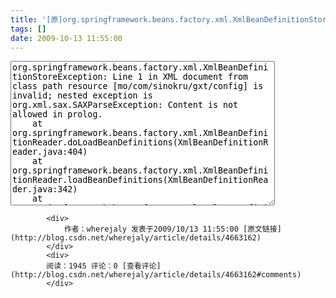 ```yaml
---
title: '[原]org.springframework.beans.factory.xml.XmlBeanDefinitionStoreException: Line 1 in XML document from class path resource'
tags: []
date: 2009-10-13 11:55:00
---
```


<textarea cols="50" rows="15" name="code" class="java">org.springframework.beans.factory.xml.XmlBeanDefinitionStoreException: Line 1 in XML document from class path resource [mo/com/sinokru/gxt/config] is invalid; nested exception is org.xml.sax.SAXParseException: Content is not allowed in prolog.
	at org.springframework.beans.factory.xml.XmlBeanDefinitionReader.doLoadBeanDefinitions(XmlBeanDefinitionReader.java:404)
	at org.springframework.beans.factory.xml.XmlBeanDefinitionReader.loadBeanDefinitions(XmlBeanDefinitionReader.java:342)
	at org.springframework.beans.factory.xml.XmlBeanDefinitionReader.loadBeanDefinitions(XmlBeanDefinitionReader.java:310)
	at org.springframework.beans.factory.support.AbstractBeanDefinitionReader.loadBeanDefinitions(AbstractBeanDefinitionReader.java:143)
	at org.springframework.beans.factory.support.AbstractBeanDefinitionReader.loadBeanDefinitions(AbstractBeanDefinitionReader.java:178)
	at org.springframework.beans.factory.support.AbstractBeanDefinitionReader.loadBeanDefinitions(AbstractBeanDefinitionReader.java:149)
	at org.springframework.web.context.support.XmlWebApplicationContext.loadBeanDefinitions(XmlWebApplicationContext.java:124)
	at org.springframework.web.context.support.XmlWebApplicationContext.loadBeanDefinitions(XmlWebApplicationContext.java:92)
	at org.springframework.context.support.AbstractRefreshableApplicationContext.refreshBeanFactory(AbstractRefreshableApplicationContext.java:123)
	at org.springframework.context.support.AbstractApplicationContext.obtainFreshBeanFactory(AbstractApplicationContext.java:423)
	at org.springframework.context.support.AbstractApplicationContext.refresh(AbstractApplicationContext.java:353)
	at org.springframework.web.context.ContextLoader.createWebApplicationContext(ContextLoader.java:255)
	at org.springframework.web.context.ContextLoader.initWebApplicationContext(ContextLoader.java:199)
	at org.springframework.web.context.ContextLoaderListener.contextInitialized(ContextLoaderListener.java:45)
	at org.mortbay.jetty.handler.ContextHandler.startContext(ContextHandler.java:530)
	at org.mortbay.jetty.servlet.Context.startContext(Context.java:135)
	at org.mortbay.jetty.webapp.WebAppContext.startContext(WebAppContext.java:1218)
	at org.mortbay.jetty.handler.ContextHandler.doStart(ContextHandler.java:500)
	at org.mortbay.jetty.webapp.WebAppContext.doStart(WebAppContext.java:448)
	at org.mortbay.component.AbstractLifeCycle.start(AbstractLifeCycle.java:40)
	at org.mortbay.jetty.handler.HandlerWrapper.doStart(HandlerWrapper.java:117)
	at org.mortbay.component.AbstractLifeCycle.start(AbstractLifeCycle.java:40)
	at org.mortbay.jetty.handler.HandlerWrapper.doStart(HandlerWrapper.java:117)
	at org.mortbay.jetty.Server.doStart(Server.java:217)
	at org.mortbay.component.AbstractLifeCycle.start(AbstractLifeCycle.java:40)
	at com.google.appengine.tools.development.JettyContainerService.startContainer(JettyContainerService.java:152)
	at com.google.appengine.tools.development.AbstractContainerService.startup(AbstractContainerService.java:116)
	at com.google.appengine.tools.development.DevAppServerImpl.start(DevAppServerImpl.java:218)
	at com.google.appengine.tools.development.gwt.AppEngineLauncher.start(AppEngineLauncher.java:86)
	at com.google.gwt.dev.HostedMode.doStartUpServer(HostedMode.java:365)
	at com.google.gwt.dev.HostedModeBase.startUp(HostedModeBase.java:589)
	at com.google.gwt.dev.HostedModeBase.run(HostedModeBase.java:397)
	at com.google.gwt.dev.HostedMode.main(HostedMode.java:232)</textarea>

            <div>
                作者：wherejaly 发表于2009/10/13 11:55:00 [原文链接](http://blog.csdn.net/wherejaly/article/details/4663162)
            </div>
            <div>
            阅读：1945 评论：0 [查看评论](http://blog.csdn.net/wherejaly/article/details/4663162#comments)
            </div>